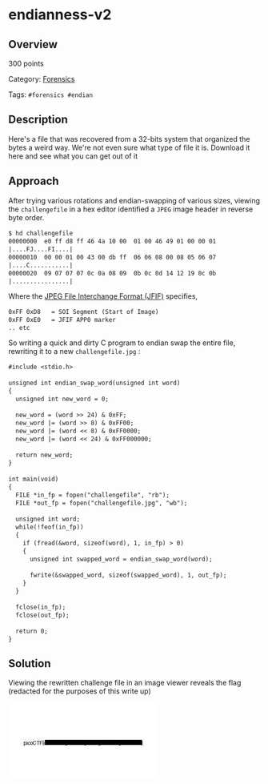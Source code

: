 # endianness-v2 #
 
## Overview ##

300 points

Category: [Forensics](../)

Tags: `#forensics #endian`

## Description ##

Here's a file that was recovered from a 32-bits system that organized the bytes a weird way. We're not even sure what type of file it is.
Download it here and see what you can get out of it

## Approach ##

After trying various rotations and endian-swapping of various sizes, viewing the `challengefile` in a hex editor identified a `JPEG` image header in reverse byte order.

    $ hd challengefile
    00000000  e0 ff d8 ff 46 4a 10 00  01 00 46 49 01 00 00 01  |....FJ....FI....|
    00000010  00 00 01 00 43 00 db ff  06 06 08 00 08 05 06 07  |....C...........|
    00000020  09 07 07 07 0c 0a 08 09  0b 0c 0d 14 12 19 0c 0b  |................|

Where the [JPEG File Interchange Format (JFIF)](https://en.wikipedia.org/wiki/JPEG_File_Interchange_Format#File_format_structure) specifies,

    0xFF 0xD8   = SOI Segment (Start of Image)
    0xFF 0xE0   = JFIF APP0 marker
    .. etc

So writing a quick and dirty C program to endian swap the entire file, rewriting it to a new `challengefile.jpg` :

    #include <stdio.h>

    unsigned int endian_swap_word(unsigned int word)
    {
      unsigned int new_word = 0;

      new_word = (word >> 24) & 0xFF;
      new_word |= (word >> 8) & 0xFF00;
      new_word |= (word << 8) & 0xFF0000;
      new_word |= (word << 24) & 0xFF000000;

      return new_word;
    }

    int main(void)
    {
      FILE *in_fp = fopen("challengefile", "rb");
      FILE *out_fp = fopen("challengefile.jpg", "wb");

      unsigned int word;
      while(!feof(in_fp))
      {
        if (fread(&word, sizeof(word), 1, in_fp) > 0)
        {
          unsigned int swapped_word = endian_swap_word(word);

          fwrite(&swapped_word, sizeof(swapped_word), 1, out_fp);
        }
      }

      fclose(in_fp);
      fclose(out_fp);

      return 0;
    }

## Solution ##

Viewing the rewritten challenge file in an image viewer reveals the flag (redacted for the purposes of this write up)

![Rewritten Challenge File JPEG Image](./challengefile.jpg)
